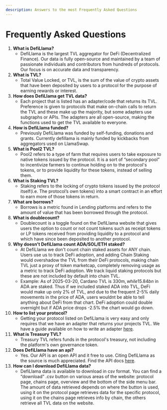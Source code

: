 ```yaml
---
description: Answers to the most Frequently Asked Questions
---
```


# Frequently Asked Questions

1. **What is DefiLlama?**
   * DefiLlama is the largest TVL aggregator for DeFi (Decentralized Finance). Our data is fully open-source and maintained by a team of passionate individuals and contributors from hundreds of protocols. Our focus is on accurate data and transparency.
2. **What is TVL?**
   * Total Value Locked, or TVL, is the sum of the value of crypto assets that have been deposited by users to a protocol for the purpose of earning rewards or interest.
3. **How does DefiLlama get TVL data?**
   * Each project that is listed has an adapter/code that returns its TVL. Preference is given to protocols that make on-chain calls to return the TVL and these make up the majority, but some adapters use subgraphs or APIs. The adapters are all open-source, making the functions used to get the TVL available to everyone.
4. **How is DefiLlama funded?**
   * Previously DefiLlama was funded by self-funding, donations and grants. Currently defillama is mainly funded by kickbacks from aggregators used on LlamaSwap.
5. **What is Pool2 TVL?**
   * Pool2 refers to a type of farm that requires users to take exposure to native tokens issued by the protocol. It is a sort of “secondary pool” to incentivize farmers to continue holding on to the protocol's tokens, or to provide liquidity for these tokens, instead of selling them.
6. **What is Staking TVL?**
   * Staking refers to the locking of crypto tokens issued by the protocol itself(i.e. The protocol’s own tokens) into a smart contract in an effort to earn more of those tokens in return.
7. **What are borrows?**
   * Borrows is a metric found in Lending platforms and refers to the amount of value that has been borrowed through the protocol.
8. **What is doublecount?**
   * Doublecount is a toggle found on the DefiLlama website that gives users the option to count or not count tokens such as receipt tokens or LP tokens received from providing liquidity to a protocol and which have since been deposited to another protocol.
9. **Why doesn't DefiLlama count ADA/SOL/ETH staked?**
   * At DefiLlama we don't count chain staked assets for ANY chain. Users use us to track DeFi adoption, and adding Chain Staking would overshadow the TVL from their DeFi protocols, making chain TVL just a proxy of token marketcap, completely removing usage as a metric to track DeFi adoption. We track liquid staking protocols but these are not included by default into chain TVL.
   * Example: As of 2025-03-20, Cardano TVL is 330m$, while 15.84bn$ in ADA are staked. Thus if we included staked ADA into TVL, DeFi would make up only 2% of TVL, and due to the frequent 2-5% daily movements in the price of ADA, users wouldnt be able to tell anything about DeFi from that chart. DeFi adoption could double overnight but if ADA price drops -2.5% the chart would go down.
10. **How to list your protocol?**
    * Getting your protocol listed on DefiLlama is very easy and only requires that we have an adapter that returns your projects TVL. We have a guide available on how to write an adapter [here](https://docs.llama.fi/list-your-project/submit-a-project).
11. **What is Treasury TVL?**
    * Treasury TVL refers funds in the protocol's treasury, not including the platform's own governance token.
12. **Does DefiLlama have an api?**
    * Yes. Our API is an open API and it free to use. Citing DefiLlama as the source is much appreciated. Find the API docs [here](https://defillama.com/docs/api).
13. **How can I download DefiLlama data?**
    * DefiLlama data is available to download in csv format. You can find a “download” .csv button on various areas of the website: protocol page, chains page, overview and the bottom of the side menu bar. The amount of data retrieved depends on where the button is used, using it on the protocol page retrieves data for the specific protocol, using it on the chains page retrieves info by chain, the others retrieve all TVL data on the website.
